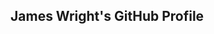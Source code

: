 <!--
**jameswawright/jameswawright** is a ✨ _special_ ✨ repository because its `README.md` (this file) appears on your GitHub profile.
--->

## James Wright's GitHub Profile
